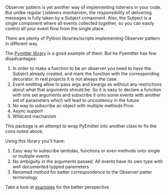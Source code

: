 Observer pattern is yet another way of implementing listeners in your code. But unlike regular Listeners mechanism, the responsibility of delivering messages is fully taken by a Subject component. 
Also, the Subject is a single component where all events collected together, so you can easily control all your event flow from the single place.

There are plenty of Python libraries/scripts implementing Observer pattern in different way. 

The <a href="https://pypi.org/project/pymitter/">Pymitter library</a> is a good example of them.
But he Pyemitter has few disadvantages:
1. In order to make a function to be an observer you need to have the Subject already created, and mark the function with the corresponding decorator. In real projects it is not always the case.
2. Event emitting allow to pass args and kwargs as without any restrictions about what that arguments should be. So it is easy to declare a function with one set arguments and subscribe it onto some events with another set of parameters which will lead to uncositency in the future
3. No way to subscribe an object with multiple methods
Pros:
1. Async support
2. Wildcard mechanism

This package is an attempt to wrap PyEmitter into another class to fix the cons noted above.

Using this library you'll have:
1. Easy way to subscribe lambdas, functions or even methods onto single or multiple events
2. No ambiguity in the arguments passed. All events have its own type with well documented typped parameters
3. Renamed method for better correspondence to the Observer patter terminology

Take a look at <a href="https://github.com/LubomyrIvanitskiy/CrazyPython/blob/c7154405f5b39ce7b6b2d31fe8886f6384372836/tower/example.py">examples</a> for the better perspective
